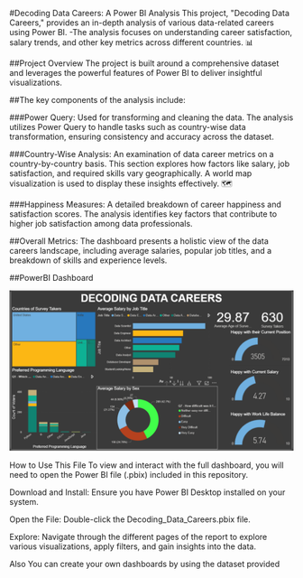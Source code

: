 #Decoding Data Careers: A Power BI Analysis
This project, "Decoding Data Careers," provides an in-depth analysis of various data-related careers using Power BI. 
-The analysis focuses on understanding career satisfaction, salary trends, and other key metrics across different countries. 📊

##Project Overview
The project is built around a comprehensive dataset and leverages the powerful features of Power BI to deliver insightful visualizations. 

##The key components of the analysis include:

###Power Query: Used for transforming and cleaning the data. The analysis utilizes Power Query to handle tasks such as country-wise data transformation, ensuring consistency and accuracy across the dataset.

###Country-Wise Analysis: An examination of data career metrics on a country-by-country basis. This section explores how factors like salary, job satisfaction, and required skills vary geographically. A world map visualization is used to display these insights effectively. 🗺️

###Happiness Measures: A detailed breakdown of career happiness and satisfaction scores. The analysis identifies key factors that contribute to higher job satisfaction among data professionals.

##Overall Metrics: The dashboard presents a holistic view of the data careers landscape, including average salaries, popular job titles, and a breakdown of skills and experience levels.

##PowerBI Dashboard

![Analysis Dashboard](image.png)



How to Use This File
To view and interact with the full dashboard, you will need to open the Power BI file (.pbix) included in this repository.

Download and Install: Ensure you have Power BI Desktop installed on your system.

Open the File: Double-click the Decoding_Data_Careers.pbix file.

Explore: Navigate through the different pages of the report to explore various visualizations, apply filters, and gain insights into the data.

Also You can create your own dashboards by using the dataset provided

